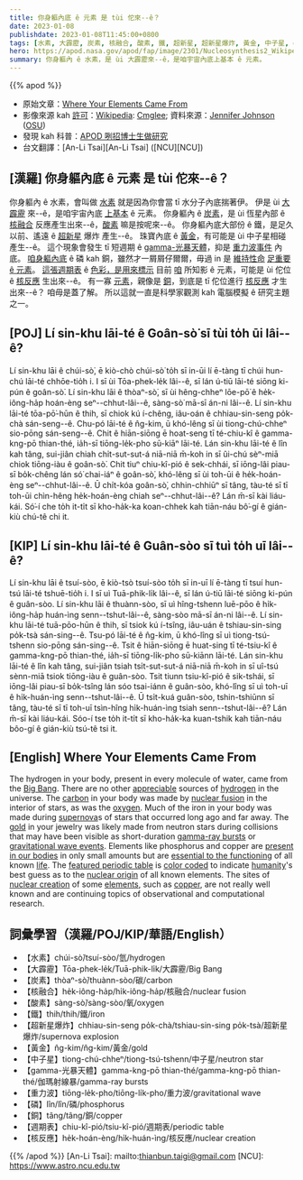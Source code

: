 ```yaml
---
title: 你身軀內底 ê 元素 是 tùi 佗來--ê？
date: 2023-01-08
publishdate: 2023-01-08T11:45:00+0800
tags: [水素, 大霹靂, 炭素, 核融合, 酸素, 鐵, 超新星, 超新星爆炸, 黃金, 中子星, gamma-光暴天體, 重力波, 磷, 銅, 週期表, 核反應]
hero: https://apod.nasa.gov/apod/fap/image/2301/Nucleosynthesis2_WikipediaCmglee_1080.jpg
summary: 你身軀內 ê 水素，是 ùi 大霹靂來--ê，是咱宇宙內底上基本 ê 元素。
---
```


{{% apod %}}

- 原始文章：[Where Your Elements Came From](https://apod.nasa.gov/apod/ap230108.html)
- 影像來源 kah [許可][License]：[Wikipedia](https://en.wikipedia.org/wiki/Wikipedia): [Cmglee](https://commons.wikimedia.org/wiki/User:Cmglee); 資料來源：[Jennifer Johnson](https://astronomy.osu.edu/people/johnson.3064) ([OSU](https://astronomy.osu.edu/))
- 發現 kah 科普：[APOD 咧招博士生做研究](http://asterisk.apod.com/viewtopic.php?t=42847)
- 台文翻譯：[An-Li Tsai][An-Li Tsai] ([NCU][NCU])

## [漢羅] 你身軀內底 ê 元素 是 tùi 佗來--ê？
你身軀內 ê 水素，會叫做 [水素][hydrogen] 就是因為你會當 tī 水分子內底揣著伊。
伊是 ùi [大霹靂][Big Bang] 來--ê，是咱宇宙內底 [上基本][appreciable] ê 元素。
你身軀內 ê [炭素][carbon]，是 ùi 恆星內部 ê [核融合][nuclear fusion] 反應產生出來--ê，[酸素][oxygen] 嘛是按呢來--ê。
你身軀內底大部份 ê 鐵，是足久以前、遙遠 ê [超新星][supernova] 爆炸 產生--ê。
珠寶內底 ê [黃金][gold]，有可能是 ùi 中子星相碰產生--ê。
這个現象會發生 tī 短週期 ê [gamma-光暴天體][gamma-ray bursts]，抑是 [重力波事件][gravitational wave events] 內底。
[咱身軀內底][present in our bodies] ê 磷 kah 銅，雖然才一屑屑仔爾爾，毋過 in 是 [維持性命][life] [足重要 ê 元素][essential to the functioning]。
[這張週期表][featured periodic table] ê [色彩，是用來標示][color coded] 目前 [咱][humanity] 所知影 ê 元素，可能是 ùi 佗位 ê [核反應][nuclear origin] 生出來--ê。
有一寡 [元素][elements]，親像是 [銅][copper]，到底是 tī 佗位進行 [核反應][nuclear creation] 才生出來--ê？
咱毋是蓋了解。
所以這就一直是科學家觀測 kah 電腦模擬 ê 研究主題之一。



## [POJ] Lí sin-khu lāi-té ê Goân-sò͘ sī tùi to̍h ūi lâi--ê?
Lí sin-khu lāi ê chúi-sò͘, ē kiò-chò chúi-sò͘ to̍h sī in-ūi lí ē-tàng tī chúi hun-chú lāi-té chhōe-tio̍h i.
I sī ùi Tōa-phek-le̍k lâi--ê, sī lán ú-tiū lāi-té siōng ki-pún ê goân-sò͘.
Lí sin-khu lāi ê thòaⁿ-sò͘, sī ùi hêng-chheⁿ lōe-pō͘ ê he̍k-iông-ha̍p hoán-èng seⁿ--chhut-lâi--ê, sàng-sò͘ mā-sī án-ni lâi--ê.
Lí sin-khu lāi-té tōa-pō͘-hūn ê thih, sī chiok kú í-chêng, iâu-oán ê chhiau-sin-seng po̍k-chà sán-seng--ê.
Chu-pó lāi-té ê n̂g-kim, ū khó-lêng sī ùi tiong-chú-chheⁿ sio-pōng sán-seng--ê.
Chit ê hiān-siōng ē hoat-seng tī té-chiu-kî ê gamma-kng-pō thian-thé, ia̍h-sī tiōng-le̍k-pho sū-kiāⁿ lāi-té.
Lán sin-khu lāi-té ê lîn kah tâng, sui-jiân chiah chi̍t-sut-sut-á niā-niā m̄-koh in sī ûi-chú sèⁿ-miā chiok tiōng-iàu ê goân-sò͘.
Chit tiuⁿ chiu-kî-pió ê sek-chhái, sī iōng-lâi piau-sī bo̍k-chêng lán só͘ chai-iáⁿ ê goân-sò͘, khó-lêng sī ùi toh-ūi ê he̍k-hoán-èng seⁿ--chhut-lâi--ê.
Ū chi̍t-kóa goân-sò͘, chhin-chhiūⁿ sī tâng, tàu-té sī tī toh-ūi chìn-hêng he̍k-hoán-èng chiah seⁿ--chhut-lâi--ê?
Lán m̄-sī kài liáu-kái.
Só͘-í che to̍h it-ti̍t sī kho-ha̍k-ka koan-chhek kah tiān-náu bô͘-gí ê gián-kiù chú-tê chi it.

## [KIP] Lí sin-khu lāi-té ê Guân-sòo sī tuì to̍h uī lâi--ê?
Lí sin-khu lāi ê tsuí-sòo, ē kiò-tsò tsuí-sòo to̍h sī in-uī lí ē-tàng tī tsuí hun-tsú lāi-té tshuē-tio̍h i.
I sī uì Tuā-phik-li̍k lâi--ê, sī lán ú-tiū lāi-té siōng ki-pún ê guân-sòo.
Lí sin-khu lāi ê thuànn-sòo, sī uì hîng-tshenn luē-pōo ê hi̍k-iông-ha̍p huán-ìng senn--tshut-lâi--ê, sàng-sòo mā-sī án-ni lâi--ê.
Lí sin-khu lāi-té tuā-pōo-hūn ê thih, sī tsiok kú í-tsîng, iâu-uán ê tshiau-sin-sing po̍k-tsà sán-sing--ê.
Tsu-pó lāi-té ê n̂g-kim, ū khó-lîng sī uì tiong-tsú-tshenn sio-pōng sán-sing--ê.
Tsit ê hiān-siōng ē huat-sing tī té-tsiu-kî ê gamma-kng-pō thian-thé, ia̍h-sī tiōng-li̍k-pho sū-kiānn lāi-té.
Lán sin-khu lāi-té ê lîn kah tâng, sui-jiân tsiah tsi̍t-sut-sut-á niā-niā m̄-koh in sī uî-tsú sènn-miā tsiok tiōng-iàu ê guân-sòo.
Tsit tiunn tsiu-kî-pió ê sik-tshái, sī iōng-lâi piau-sī bo̍k-tsîng lán sóo tsai-iánn ê guân-sòo, khó-lîng sī uì toh-uī ê hi̍k-huán-ìng senn--tshut-lâi--ê.
Ū tsi̍t-kuá guân-sòo, tshin-tshiūnn sī tâng, tàu-té sī tī toh-uī tsìn-hîng hi̍k-huán-ìng tsiah senn--tshut-lâi--ê?
Lán m̄-sī kài liáu-kái.
Sóo-í tse to̍h it-ti̍t sī kho-ha̍k-ka kuan-tshik kah tiān-náu bôo-gí ê gián-kiù tsú-tê tsi it.

## [English] Where Your Elements Came From
The hydrogen in your body, present in every molecule of water, came from the [Big Bang][Big Bang].
There are no other [appreciable][appreciable] sources of [hydrogen][hydrogen] in the universe.
The [carbon][carbon] in your body was made by [nuclear fusion][nuclear fusion] in the interior of stars, as was the [oxygen][oxygen].
Much of the iron in your body was made during [supernova][supernova]s of stars that occurred long ago and far away.
The [gold][gold] in your jewelry was likely made from neutron stars during collisions that may have been visible as short-duration [gamma-ray bursts][gamma-ray bursts] or [gravitational wave events][gravitational wave events].
Elements like phosphorus and copper are [present in our bodies][present in our bodies] in only small amounts but are [essential to the functioning][essential to the functioning] of all known [life][life].
The [featured periodic table][featured periodic table] is [color coded][color coded] to indicate [humanity][humanity]'s best guess as to the [nuclear origin][nuclear origin] of all known elements.
The sites of [nuclear creation][nuclear creation] of some [elements][elements], such as [copper][copper], are not really well known and are continuing topics of observational and computational research.


## 詞彙學習（漢羅/POJ/KIP/華語/English）
- 【水素】chúi-sò͘/tsuí-sòo/氫/hydrogen
- 【大霹靂】Tōa-phek-le̍k/Tuā-phik-li̍k/大霹靂/Big Bang
- 【炭素】thòaⁿ-sò͘/thuànn-sòo/碳/carbon
- 【核融合】he̍k-iông-ha̍p/hi̍k-iông-ha̍p/核融合/nuclear fusion
- 【酸素】sàng-sò͘/sàng-sòo/氧/oxygen
- 【鐵】thih/thih/鐵/iron
- 【超新星爆炸】chhiau-sin-seng po̍k-chà/tshiau-sin-sing po̍k-tsà/超新星爆炸/supernova explosion
- 【黃金】n̂g-kim/n̂g-kim/黃金/gold
- 【中子星】tiong-chú-chheⁿ/tiong-tsú-tshenn/中子星/neutron star
- 【gamma-光暴天體】gamma-kng-pō thian-thé/gamma-kng-pō thian-thé/伽瑪射線暴/gamma-ray bursts
- 【重力波】tiōng-le̍k-pho/tiōng-li̍k-pho/重力波/gravitational wave
- 【磷】lîn/lîn/磷/phosphorus
- 【銅】tâng/tâng/銅/copper
- 【週期表】chiu-kî-pió/tsiu-kî-pió/週期表/periodic table
- 【核反應】he̍k-hoán-èng/hi̍k-huán-ìng/核反應/nuclear creation


{{% /apod %}}
[An-Li Tsai]: mailto:thianbun.taigi@gmail.com
[NCU]: https://www.astro.ncu.edu.tw

[copyright]: https://apod.nasa.gov/apod/fap/lib/about_apod.html#srapply
[License]: https://creativecommons.org/licenses/by/2.0/


[Big Bang]:https://map.gsfc.nasa.gov/universe/bb_tests_ele.html
[appreciable]:http://www.sciencealert.com/lhc-produces-primordial-soup-of-the-universe-using-less-particles-than-thought-possible
[hydrogen]:https://periodic.lanl.gov/1.shtml
[carbon]:https://en.wikipedia.org/wiki/Carbon#Formation_in_stars
[nuclear fusion]:https://en.wikipedia.org/wiki/Nuclear_fusion
[oxygen]:https://en.wikipedia.org/wiki/Oxygen#Isotopes_and_stellar_origin
[supernova]:https://heasarc.gsfc.nasa.gov/docs/snr.html
[gold]:https://apod.nasa.gov/apod/ap171015.html
[gamma-ray bursts]:https://imagine.gsfc.nasa.gov/science/objects/bursts1.html
[gravitational wave events]:https://apod.nasa.gov/apod/ap171016.html
[present in our bodies]:https://www.goodreads.com/quotes/144310-the-nitrogen-in-our-dna-the-calcium-in-our-teeth
[essential to the functioning]:https://sciencelearn.org.nz/Contexts/Just-Elemental/Science-Ideas-and-Concepts/The-essential-elements
[life]:http://images.csmonitor.com/csm/2010/02/02_65.jpg
[featured periodic table]:https://commons.wikimedia.org/wiki/File:Nucleosynthesis_periodic_table.svg
[color coded]:https://i.pinimg.com/originals/61/d5/9a/61d59a79540529bd9f33f5b523f2be91.jpg
[humanity]:https://apod.nasa.gov/apod/ap200614.html
[nuclear origin]:https://en.wikipedia.org/wiki/Nucleosynthesis
[nuclear creation]:https://www.youtube.com/watch?v=7EpcUohHees
[elements]:https://www.abc.net.au/cm/lb/10079162/data/periodic-table-of-elements-data.jpg
[copper]:https://ui.adsabs.harvard.edu/abs/2016A%26A...585A.102Y/abstract
